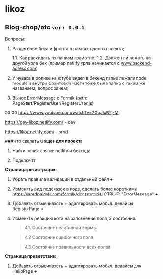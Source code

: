 # likoz
## Blog-shop/etc `ver: 0.0.1`

Вопросы:
1.  Разделение бека и фронта в рамках одного проекта;

    1.1. Как раскидать по папкам грамотно;
    1.2. Должен ли лежать на другой урле бек (пример netlify урла начинается с www.backend-adress.com)
    
2. У чувака в ролике на ютубе видел в бекенд папке лежали node module и внутри фронтовой части тоже была папка с таким же названием, вопрос зачем;

3. Вынос ErrorMessage с Formik (path: PageStart/RegisterUser/RegisterUser.js)

53:00 https://www.youtube.com/watch?v=7CqJlxBYj-M


https://dev-likoz.netlify.com/ - dev

https://likoz.netlify.com/ - prod



###Что сделать
**Общее для проекта**
1. Найти ролик связки netlify и бекенда

2. Подключтт

**Страница регистрации:**

1. Убрать правила валидации в отдельный файл **+**

2. Изменить вид подсказок в коде, сделать более короткими
https://jaredpalmer.com/formik/docs/tutorial CTRL-F: "ErrorMessage" **+**

3. Добавить отзывчивость + адаптировать мобил. девайсы RegisterPage **+**

4. Изменить реакцию кота на заполнение поля, 3 состояния: 
    >4.1. Состояние неактивной формы
    
    >4.2  Состояние ошибочного поля
    
    >4.3  Состояние правильности всех полей


**Страница приветствия:**

1. Добавить отзывчивость + адаптировать мобил. девайсы для HelloPage **+**

